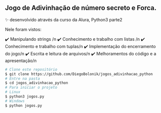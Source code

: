## Jogo de Adivinhação de número secreto e Forca.

✨ desenvolvido através da curso da Alura, Python3 parte2

Nele foram vistos:

✔️ Manipulando strings /n
✔️ Conhecimento e trabalho com listas /n
✔️ Conhecimento e trabalho com tuplas/n
✔️ Implementação do encerramento do jogo/n
✔️ Escrita e leitura de arquivos/n
✔️ Melhoramentos do código e a apresentação/n


```bash
# Clone este repositório
$ git clone https://github.com/DiegoBolonik/jogos_adivinhacao_python
# Entre na pasta
$ cd jogos_adivinhacao_python
# Para iniciar o projeto
# Linux
$ python3 jogos.py
# Windows
$ python jogos.py
```
